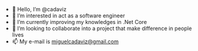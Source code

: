 - 👋 Hello, I’m @cadaviz
- 👀 I’m interested in act as a software engineer
- 🌱 I’m currently improving my knowledges in .Net Core 
- 💞️ I’m looking to collaborate into a project that make difference in people lives
- 📫 My e-mail is miguelcadaviz@gmail.com

